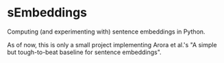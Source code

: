 # sEmbeddings
Computing (and experimenting with) sentence embeddings in Python.

As of now, this is only a small project implementing Arora et al.'s "A simple but tough-to-beat baseline for sentence embeddings".
